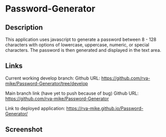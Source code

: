 # Password-Generator

## Description
This application uses javascript to generate a password between 8 - 128 characters with options of lowercase, uppercase, numeric, or special characters. The password is then generated and displayed in the text area. 

## Links

Current working develop branch:
Github URL: https://github.com/rva-mike/Password-Generator/tree/develop

Main branch link (have yet to push because of bug)
Github URL: https://github.com/rva-mike/Password-Generator

Link to deployed application:
https://rva-mike.github.io/Password-Generator/

## Screenshot
